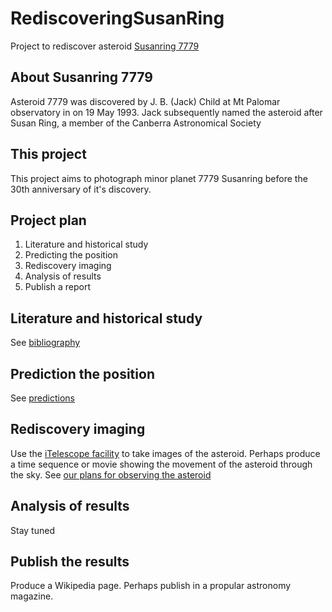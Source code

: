 # RediscoveringSusanRing
Project to rediscover asteroid [Susanring 7779](https://minorplanetcenter.net/db_search/show_object?object_id=7779)

## About Susanring 7779
Asteroid 7779 was discovered by J. B. (Jack) Child at Mt Palomar observatory in on 19 May 1993. Jack subsequently
named the asteroid after Susan Ring, a member of the Canberra Astronomical Society

## This project
This project aims to photograph minor planet 7779 Susanring before the 30th anniversary of it's discovery.

## Project plan

1. Literature and historical study
1. Predicting the position
1. Rediscovery imaging
1. Analysis of results
1. Publish a report

## Literature and historical study 

See [bibliography](./docs/bibliography.md)

## Prediction the position

See [predictions](./docs/predictions.md)

## Rediscovery imaging

Use the [iTelescope facility](https://www.itelescope.net/) to take images of the asteroid. Perhaps produce a time sequence
or movie showing the movement of the asteroid through the sky. See [our plans for observing the asteroid](./observation_plans.md)

## Analysis of results

Stay tuned

## Publish the results

Produce a Wikipedia page. Perhaps publish in a propular astronomy magazine.
